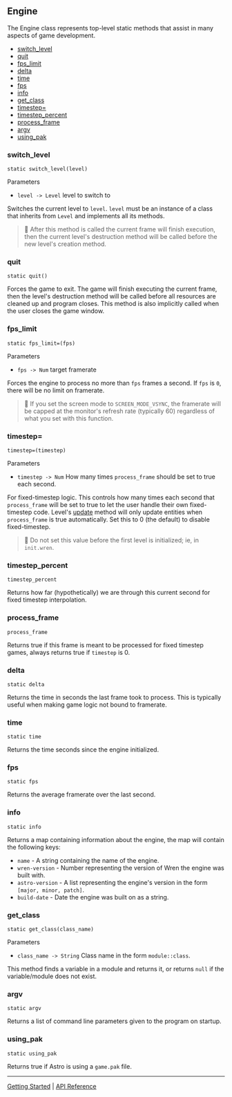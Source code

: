 ## Engine
The Engine class represents top-level static methods that assist in many
aspects of game development.

 + [switch_level](#switch_level)
 + [quit](#quit)
 + [fps_limit](#fps_limit)
 + [delta](#delta)
 + [time](#time)
 + [fps](#fps)
 + [info](#info)
 + [get_class](#get_class)
 + [timestep=](#timestep)
 + [timestep_percent](#timestep_percent)
 + [process_frame](#process_frame)
 + [argv](#argv)
 + [using_pak](#using_pak)
 
### switch_level
`static switch_level(level)`

Parameters
 + `level -> Level` level to switch to

Switches the current level to `level`. `level` must be an instance of a class 
that inherits from `Level` and implements all its methods.

> 📝 After this method is called the current frame will finish execution, then
> the current level's destruction method will be called before the new level's
> creation method.

### quit
`static quit()`

Forces the game to exit. The game will finish executing the current frame, then
the level's destruction method will be called before all resources are cleaned up
and program closes. This method is also implicitly called when the user closes
the game window.

### fps_limit
`static fps_limit=(fps)`

Parameters
 + `fps -> Num` target framerate

Forces the engine to process no more than `fps` frames a second. If `fps` is `0`,
there will be no limit on framerate.

> 📝 If you set the screen mode to `SCREEN_MODE_VSYNC`, the framerate will be
> capped at the monitor's refresh rate (typically 60) regardless of what you set
> with this function.

### timestep=
`timestep=(timestep)`

Parameters
 + `timestep -> Num` How many times `process_frame` should be set to true each second.
 
For fixed-timestep logic. This controls how many times each second that `process_frame` will be
set to true to let the user handle their own fixed-timestep code. Level's [update](Level.md#update)
method will only update entities when `process_frame` is true automatically. Set this to 0 (the default)
to disable fixed-timestep.

> 📝 Do not set this value before the first level is initialized; ie, in `init.wren`.

### timestep_percent
`timestep_percent`

Returns how far (hypothetically) we are through this current second for fixed timestep interpolation.

### process_frame
`process_frame`

Returns true if this frame is meant to be processed for fixed timestep games, always returns true
if `timestep` is 0.

### delta
`static delta`

Returns the time in seconds the last frame took to process. This is typically useful
when making game logic not bound to framerate.

### time
`static time`

Returns the time seconds since the engine initialized.

### fps
`static fps`

Returns the average framerate over the last second.

### info
`static info`

Returns a map containing information about the engine, the map will contain the
following keys:
 + `name` - A string containing the name of the engine.
 + `wren-version` - Number representing the version of Wren the engine was built with.
 + `astro-version` - A list representing the engine's version in the form `[major, minor, patch]`.
 + `build-date` - Date the engine was built on as a string.

### get_class
`static get_class(class_name)`

Parameters
 + `class_name -> String` Class name in the form `module::class`.
 
This method finds a variable in a module and returns it, or returns `null` if the variable/module
does not exist.

### argv
`static argv`

Returns a list of command line parameters given to the program on startup.

### using_pak
`static using_pak`

Returns true if Astro is using a `game.pak` file.

-----------

[Getting Started](../GettingStarted.md) | [API Reference](../API.md)
